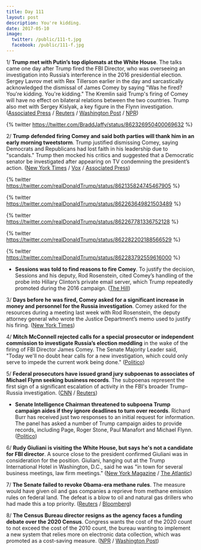 ```yaml
---
title: Day 111
layout: post
description: You're kidding.
date: 2017-05-10
image:
  twitter: /public/111-t.jpg
  facebook: /public/111-f.jpg
---
```


1/ **Trump met with Putin’s top diplomats at the White House**. The talks came one day after Trump fired the FBI Director, who was overseeing an investigation into Russia’s interference in the 2016 presidential election. Sergey Lavrov met with Rex Tillerson earlier in the day and sarcastically acknowledged the dismissal of James Comey by saying "Was he fired? You're kidding. You're kidding." The Kremlin said Trump's firing of Comey will have no effect on bilateral relations between the two countries. Trump also met with Sergey Kislyak, a key figure in the Flynn investigation. ([Associated Press](https://apnews.com/190c006d277c48f7954e472282a2436b/Official:-Trump-may-meet-top-Russian-diplomat-in-White-House
) / [Reuters](http://www.reuters.com/article/us-usa-russia-idUSKBN1861V4) / [Washington Post](https://www.washingtonpost.com/world/national-security/trump-to-meet-top-russian-diplomat-at-the-white-house/2017/05/09/a32ccba6-3531-11e7-ab03-aa29f656f13e_story.html) / [NPR](http://www.npr.org/sections/thetwo-way/2017/05/10/527755991/trump-meets-with-russias-lavrov-at-the-white-house-today))

{% twitter https://twitter.com/BraddJaffy/status/862326950400069632 %}

2/ **Trump defended firing Comey and said both parties will thank him in an early morning tweetstorm**. Trump justified dismissing Comey, saying Democrats and Republicans had lost faith in his leadership due to "scandals." Trump then mocked his critics and suggested that a Democratic senator be investigated after appearing on TV condemning the president’s action. ([New York Times](https://www.nytimes.com/2017/05/10/us/politics/trump-comey-firing.html) / [Vox](https://www.vox.com/2017/5/10/15608924/trump-comey-tweets-blumenthal) / [Associated Press](https://apnews.com/c2519278ddc84c7293b4842d51b7707a/Trump-defends-Comey-firing,-says-both-parties-will-thank-him))

{% twitter https://twitter.com/realDonaldTrump/status/862135824745467905 %}

{% twitter https://twitter.com/realDonaldTrump/status/862263649821503489 %}

{% twitter https://twitter.com/realDonaldTrump/status/862267781336752128 %}

{% twitter https://twitter.com/realDonaldTrump/status/862282202188566529 %}

{% twitter https://twitter.com/realDonaldTrump/status/862283792559616000 %}

* **Sessions was told to find reasons to fire Comey**. To justify the decision, Sessions and his deputy, Rod Rosenstein, cited Comey’s handling of the probe into Hillary Clinton’s private email server, which Trump repeatedly promoted during the 2016 campaign. ([The Hill](http://thehill.com/homenews/administration/332651-sessions-was-told-to-find-reasons-to-fire-comey-reports))

3/ **Days before he was fired, Comey asked for a significant increase in money and personnel for the Russia  investigation**. Comey asked for the resources during a meeting last week with Rod Rosenstein, the deputy attorney general who wrote the Justice Department’s memo used to justify his firing. ([New York Times](https://www.nytimes.com/2017/05/10/us/politics/comey-russia-investigation-fbi.html))

4/ **Mitch McConnell rejected calls for a special prosecutor or independent commission to investigate Russia’s election meddling** in the wake of the firing of FBI Director James Comey. The Senate Majority Leader said, "Today we'll no doubt hear calls for a new investigation, which could only serve to impede the current work being done." ([Politico](http://www.politico.com/story/2017/05/10/mcconnell-rejects-call-for-special-prosecutor-238206))

5/ **Federal prosecutors have issued grand jury subpoenas to associates of Michael Flynn seeking business records**. The subpoenas represent the first sign of a significant escalation of activity in the FBI's broader Trump-Russia investigation. ([CNN](http://www.cnn.com/2017/05/09/politics/grand-jury-fbi-russia/index.html) / [Reuters](http://www.reuters.com/article/us-usa-trump-flynn-idUSKBN18607N))

* **Senate Intelligence Chairman threatened to subpoena Trump campaign aides if they ignore deadlines to turn over records**. Richard Burr has received just two responses to an initial request for information. The panel has asked a number of Trump campaign aides to provide records, including Page, Roger Stone, Paul Manafort and Michael Flynn. ([Politico](http://www.politico.com/story/2017/05/09/richard-burr-subpoenas-trump-238173))

6/ **Rudy Giuliani is visiting the White House, but says he's not a candidate for FBI director**. A source close to the president confirmed Giuliani was in consideration for the position. Giuliani, hanging out at the Trump International Hotel  in Washington, D.C., said he was "in town for several business meetings, law firm meetings." ([New York Magazine](http://nymag.com/daily/intelligencer/2017/05/giuliani-white-house-comey-fbi-director.html) / [The Atlantic](https://www.theatlantic.com/politics/archive/2017/05/giuliani-im-not-a-candidate-for-fbi-director/526074/))

7/ **The Senate failed to revoke Obama-era methane rules**. The measure would have given oil and gas companies a reprieve from methane emission rules on federal land. The defeat is a blow to oil and natural gas drillers who had made this a top priority. ([Reuters](http://www.reuters.com/article/us-usa-congress-idUSKBN18620F) / [Bloomberg](https://www.bloomberg.com/news/articles/2017-05-10/senate-fails-to-advance-methane-rule-repeal-as-democrats-unite))

8/ **The Census Bureau director resigns as the agency faces a funding debate over the 2020 Census**. Congress wants the cost of the 2020 count to not exceed the cost of the 2010 count, the bureau wanting to implement a new system that relies more on electronic data collection, which was promoted as a cost-saving measure. ([NPR](http://www.npr.org/sections/thetwo-way/2017/05/10/527726718/census-bureau-director-resigns-as-agency-faces-funding-debate) / [Washington Post](https://www.washingtonpost.com/local/social-issues/us-census-director-resigns-amid-turmoil-over-funding-of-2020-count/2017/05/09/8f8657c6-34ea-11e7-b412-62beef8121f7_story.html))